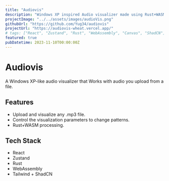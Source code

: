 ```yaml
---
title: "Audiovis"
description: "Windows XP inspired Audio visualizer made using Rust+WASM, Canvas and Web Audio API."
projectImage: "../../assets/images/audioVis.png"
githubUrl: "https://github.com/Yug34/audiovis"
projectUrl: "https://audiovis-wheat.vercel.app/"
# tags: ["React", "Zustand", "Rust", "WebAssembly", "Canvas", "ShadCN"]
featured: true
pubDatetime: 2023-11-10T00:00:00Z
---
```


# Audiovis

A Windows XP-like audio visualizer that Works with audio you upload from a file.

## Features

- Upload and visualize any .mp3 file.
- Control the visualization parameters to change patterns.
- Rust+WASM processing.

## Tech Stack

- React
- Zustand
- Rust
- WebAssembly
- Tailwind + ShadCN
